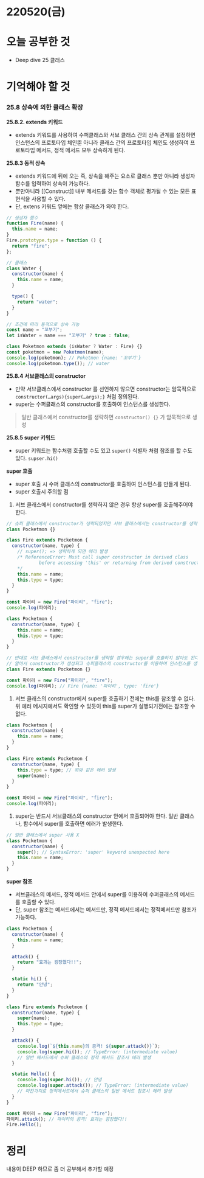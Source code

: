 # 220520(금)

# 오늘 공부한 것

- Deep dive 25 클래스

# 기억해야 할 것

### 25.8 상속에 의한 클래스 확장

**25.8.2. extends 키워드**

- extends 키워드를 사용하여 수퍼클래스와 서브 클래스 간의 상속 관계를 설정하면 인스턴스의 프로토타입 체인뿐 아니라 클래스 간의 프로토타입 체인도 생성하여 프로토타입 메서드, 정적 메서드 모두 상속하게 된다.

**25.8.3 동적 상속**

- extends 키워드에 뒤에 오는 즉, 상속을 해주는 요소로 클래스 뿐만 아니라 생성자 함수를 입력하여 상속이 가능하다.
- 뿐만아니라 [[Construct]] 내부 메서드를 갖는 함수 객체로 평가될 수 있는 모든 표현식을 사용할 수 있다.
- 단, extens 키워드 앞에는 항상 클래스가 와야 한다.

```jsx
// 생성자 함수
function Fire(name) {
  this.name = name;
}
Fire.prototype.type = function () {
  return "fire";
};

// 클래스
class Water {
  constructor(name) {
    this.name = name;
  }

  type() {
    return "water";
  }
}

// 조건에 따라 동적으로 상속 가능
const name = "꼬부기";
let isWater = name === "꼬부기" ? true : false;

class Poketmon extends (isWater ? Water : Fire) {}
const poketmon = new Poketmon(name);
console.log(poketmon); // Poketmon {name: '꼬부기'}
console.log(poketmon.type()); // water
```

**25.8.4 서브클래스의 constructor**

- 만약 서브클래스에서 constructor 를 선언하지 않으면 constructor는 암묵적으로
  `constructor(…args){super(…args);}` 처럼 정의된다.
- super는 수퍼클래스의 constructor를 호출하여 인스턴스를 생성한다.

> 일반 클래스에서 constructor를 생략하면 `constructor() {}` 가 암묵적으로 생성

**25.8.5 super 키워드**

- super 키워드는 함수처럼 호출할 수도 있고 `super()` 식별자 처럼 참조를 할 수도 있다. `supser.hi()`

**super 호출**

- super 호출 시 수퍼 클래스의 constructor를 호출하여 인스턴스를 만들게 된다.
- super 호출시 주의할 점

1. 서브 클래스에서 constructor를 생략하지 않은 경우 항상 super를 호출해주어야 한다.

```jsx
// 슈퍼 클래스에서 constructor가 생략되었지만 서브 클래스에서는 constructor를 생략하지 않음
class Pocketmon {}

class Fire extends Pocketmon {
  constructor(name, type) {
    // super(); => 생략하게 되면 에러 발생
    /* ReferenceError: Must call super constructor in derived class 
			before accessing 'this' or returning from derived constructor
    */
    this.name = name;
    this.type = type;
  }
}

const 파이리 = new Fire("파이리", "fire");
console.log(파이리);
```

```jsx
class Pocketmon {
  constructor(name, type) {
    this.name = name;
    this.type = type;
  }
}

// 반대로 서브 클래스에서 constructor를 생략할 경우에는 super를 호출하지 않아도 된다.
// 알아서 constructor가 생성되고 슈퍼클래스의 constructor를 이용하여 인스턴스를 생성한다.
class Fire extends Pocketmon {}

const 파이리 = new Fire("파이리", "fire");
console.log(파이리); // Fire {name: '파이리', type: 'fire'}
```

1. 서브 클래스의 constructor에서 super를 호출하기 전에는 this를 참조할 수 없다.
   위 에러 메시지에서도 확인할 수 있듯이 this를 super가 실행되기전에는 참조할 수 없다.

```jsx
class Pocketmon {
  constructor(name) {
    this.name = name;
  }
}

class Fire extends Pocketmon {
  constructor(name, type) {
    this.type = type; // 위와 같은 에러 발생
    super(name);
  }
}

const 파이리 = new Fire("파이리", "fire");
console.log(파이리);
```

1. super는 반드시 서브클래스의 constructor 안에서 호출되어야 한다.
   일반 클래스나, 함수에서 super를 호출하면 에러가 발생한다.

```jsx
// 일반 클래스에서 super 사용 X
class Pocketmon {
  constructor(name) {
    super(); // SyntaxError: 'super' keyword unexpected here
    this.name = name;
  }
}
```

**super 참조**

- 서브클래스의 메서드, 정적 메서드 안에서 super를 이용하여 수퍼클래스의 메서드를 호출할 수 있다.
- 단, super 참조는 메서드에서는 메서드만, 정적 메서드에서는 정적메서드만 참조가 가능하다.

```jsx
class Pocketmon {
  constructor(name) {
    this.name = name;
  }

  attack() {
    return "효과는 굉장했다!!";
  }

  static hi() {
    return "안녕";
  }
}

class Fire extends Pocketmon {
  constructor(name, type) {
    super(name);
    this.type = type;
  }

  attack() {
    console.log(`${this.name}의 공격! ${super.attack()}`);
    console.log(super.hi()); // TypeError: (intermediate value)
    // 일반 메서드에서 슈퍼 클래스의 정적 메서드 참조시 에러 발생
  }

  static Hello() {
    console.log(super.hi()); // 안녕
    console.log(super.attack()); // TypeError: (intermediate value)
    // 마찬가지로 정적메서드에서 슈퍼 클래스의 일반 메서드 참조시 에러 발생
  }
}

const 파이리 = new Fire("파이리", "fire");
파이리.attack(); // 파이리의 공격! 효과는 굉장했다!!
Fire.Hello();
```

# 정리

내용이 DEEP 하므로 좀 더 공부해서 추가할 예정
